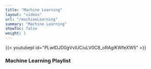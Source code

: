 ```yaml
---
title: "Machine Learning"
layout: "videos"
url: "/machineLearning"
summary: "Machine Learning"
showToc: false
weight: 1
---
```

{{< youtubepl id="PLwtDJD0gVvlUCiuLV0C8_oRAglKWfeXW5" >}}

### Machine Learning Playlist
